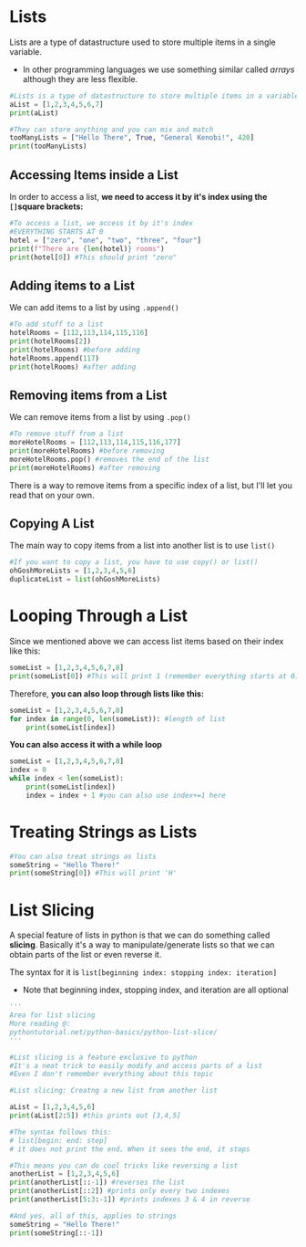 # Lists
Lists are a type of datastructure used to store multiple items in a single variable. 
- In other programming languages we use something similar called _arrays_ although they are less flexible.

```python
#Lists is a type of datastructure to store multiple items in a variable
aList = [1,2,3,4,5,6,7]
print(aList)
```
```python
#They can store anything and you can mix and match
tooManyLists = ["Hello There", True, "General Kenobi!", 420]
print(tooManyLists)
```

## Accessing Items inside a List
In order to access a list, **we need to access it by it's index using the ```[]```square brackets:**

```python
#To access a list, we access it by it's index
#EVERYTHING STARTS AT 0
hotel = ["zero", "one", "two", "three", "four"]
print(f"There are {len(hotel)} rooms")
print(hotel[0]) #This should print "zero"
```

## Adding items to a List
We can add items to a list by using ```.append()```
```python
#To add stuff to a list
hotelRooms = [112,113,114,115,116]
print(hotelRooms[2])
print(hotelRooms) #before adding
hotelRooms.append(117)
print(hotelRooms) #after adding
```

## Removing items from a List
We can remove items from a list by using ```.pop()```
```python
#To remove stuff from a list
moreHotelRooms = [112,113,114,115,116,177]
print(moreHotelRooms) #before removing
moreHotelRooms.pop() #removes the end of the list
print(moreHotelRooms) #after removing
```

There is a way to remove items from a specific index of a list, but I'll let you read that on your own. 

## Copying A List
The main way to copy items from a list into another list is to use ```list()```

```python
#If you want to copy a list, you have to use copy() or list()
ohGoshMoreLists = [1,2,3,4,5,6]
duplicateList = list(ohGoshMoreLists)
```

# Looping Through a List
Since we mentioned above we can access list items based on their index like this:

```python
someList = [1,2,3,4,5,6,7,8]
print(someList[0]) #This will print 1 (remember everything starts at 0)
```

Therefore, **you can also loop through lists like this:**
```python
someList = [1,2,3,4,5,6,7,8]
for index in range(0, len(someList)): #length of list
	print(someList[index])
```

**You can also access it with a while loop**
```python
someList = [1,2,3,4,5,6,7,8]
index = 0
while index < len(someList):
	print(someList[index])
	index = index + 1 #you can also use index+=1 here
```

# Treating Strings as Lists
```python
#You can also treat strings as lists
someString = "Hello There!"
print(someString[0]) #This will print 'H'
```

# List Slicing
A special feature of lists in python is that we can do something called **slicing**. Basically it's a way to manipulate/generate lists so that we can obtain parts of the list or even reverse it. 

The syntax for it is ```list[beginning index: stopping index: iteration]```
- Note that beginning index, stopping index, and iteration are all optional
  
```python
'''
Area for list slicing
More reading @:
pythontutorial.net/python-basics/python-list-slice/
'''

#List slicing is a feature exclusive to python
#It's a neat trick to easily modify and access parts of a list
#Even I don't remember everything about this topic

#List slicing: Creatng a new list from another list

aList = [1,2,3,4,5,6]
print(aList[2:5]) #this prints out [3,4,5]

#The syntax follows this:
# list[begin: end: step]
# it does not print the end. When it sees the end, it stops

#This means you can do cool tricks like reversing a list
anotherList = [1,2,3,4,5,6]
print(anotherList[::-1]) #reverses the list
print(anotherList[::2]) #prints only every two indexes
print(anotherList[5:3:-1]) #prints indexes 3 & 4 in reverse

#And yes, all of this, applies to strings
someString = "Hello There!"
print(someString[::-1])
```